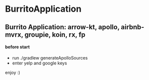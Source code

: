 # BurritoApplication

## Burrito Application: arrow-kt, apollo, airbnb-mvrx, groupie, koin, rx, fp

#### before start 
- run ./gradlew generateApolloSources
- enter yelp and google keys

enjoy :)


